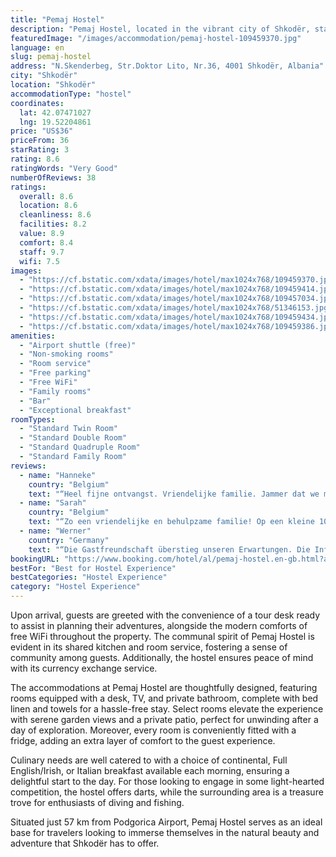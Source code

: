 ```yaml
---
title: "Pemaj Hostel"
description: "Pemaj Hostel, located in the vibrant city of Shkodër, stands out as a haven for travelers seeking both adventure and comfort."
featuredImage: "/images/accommodation/pemaj-hostel-109459370.jpg"
language: en
slug: pemaj-hostel
address: "N.Skenderbeg, Str.Doktor Lito, Nr.36, 4001 Shkodër, Albania"
city: "Shkodër"
location: "Shkodër"
accommodationType: "hostel"
coordinates:
  lat: 42.07471027
  lng: 19.52204861
price: "US$36"
priceFrom: 36
starRating: 3
rating: 8.6
ratingWords: "Very Good"
numberOfReviews: 38
ratings:
  overall: 8.6
  location: 8.6
  cleanliness: 8.6
  facilities: 8.2
  value: 8.9
  comfort: 8.4
  staff: 9.7
  wifi: 7.5
images:
  - "https://cf.bstatic.com/xdata/images/hotel/max1024x768/109459370.jpg?k=6dba6fc0a0acfa39fb3e454886461d14231de5b747684defaf984e22b2b26494&o=&hp=1"
  - "https://cf.bstatic.com/xdata/images/hotel/max1024x768/109459414.jpg?k=77968be1c0d54a9e151e9f053a677e9d568331c9a2f3b57e1cc2ad6a7398f929&o=&hp=1"
  - "https://cf.bstatic.com/xdata/images/hotel/max1024x768/109457034.jpg?k=ff55e53e1387629fd69be864820fc6be6881a664c15c439ab845e298254baa42&o=&hp=1"
  - "https://cf.bstatic.com/xdata/images/hotel/max1024x768/51346153.jpg?k=9a1e7cfe1d764c39b080098e15158f338691b645c14df4d2baefe8590c7fc3ed&o=&hp=1"
  - "https://cf.bstatic.com/xdata/images/hotel/max1024x768/109459434.jpg?k=961eab6abf482ccbcaf24b7a69795c0b6c49883372f33726dcf67498b2bed5e2&o=&hp=1"
  - "https://cf.bstatic.com/xdata/images/hotel/max1024x768/109459386.jpg?k=79fc4af9a1ee1aa9480debffcee8c148b050d1cf284bb1d166cf240e8b33b3da&o=&hp=1"
amenities:
  - "Airport shuttle (free)"
  - "Non-smoking rooms"
  - "Room service"
  - "Free parking"
  - "Free WiFi"
  - "Family rooms"
  - "Bar"
  - "Exceptional breakfast"
roomTypes:
  - "Standard Twin Room"
  - "Standard Double Room"
  - "Standard Quadruple Room"
  - "Standard Family Room"
reviews:
  - name: "Hanneke"
    country: "Belgium"
    text: "“Heel fijne ontvangst. Vriendelijke familie. Jammer dat we maar 1 nachtje konden blijven.”"
  - name: "Sarah"
    country: "Belgium"
    text: "“Zo een vriendelijke en behulpzame familie! Op een kleine 10 minuutjes wandelen van de hoofdstraat. Copieus ontbijt. Wagen kan in afgesloten binnenplaats.”"
  - name: "Werner"
    country: "Germany"
    text: "“Die Gastfreundschaft überstieg unseren Erwartungen. Die Informationen und die Hilfsbereitschaft der Gastgeber haben uns sehr geholfen. Die hauseigene Verpflegung haben wir sehr genossen. Wir fühlten uns während unserem Aufenthalt wie unter...”"
bookingURL: "https://www.booking.com/hotel/al/pemaj-hostel.en-gb.html?aid=8035640"
bestFor: "Best for Hostel Experience"
bestCategories: "Hostel Experience"
category: "Hostel Experience"
---
```


Upon arrival, guests are greeted with the convenience of a tour desk ready to assist in planning their adventures, alongside the modern comforts of free WiFi throughout the property. The communal spirit of Pemaj Hostel is evident in its shared kitchen and room service, fostering a sense of community among guests. Additionally, the hostel ensures peace of mind with its currency exchange service.

The accommodations at Pemaj Hostel are thoughtfully designed, featuring rooms equipped with a desk, TV, and private bathroom, complete with bed linen and towels for a hassle-free stay. Select rooms elevate the experience with serene garden views and a private patio, perfect for unwinding after a day of exploration. Moreover, every room is conveniently fitted with a fridge, adding an extra layer of comfort to the guest experience.

Culinary needs are well catered to with a choice of continental, Full English/Irish, or Italian breakfast available each morning, ensuring a delightful start to the day. For those looking to engage in some light-hearted competition, the hostel offers darts, while the surrounding area is a treasure trove for enthusiasts of diving and fishing.

Situated just 57 km from Podgorica Airport, Pemaj Hostel serves as an ideal base for travelers looking to immerse themselves in the natural beauty and adventure that Shkodër has to offer.